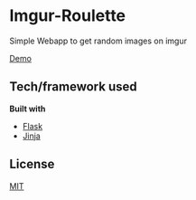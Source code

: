 # Imgur-Roulette
Simple Webapp to get random images on imgur

[Demo](https://imgur-roulette--ichomchom.repl.co/)


## Tech/framework used
<b>Built with</b>
- [Flask](https://palletsprojects.com/p/flask/)
- [Jinja](https://palletsprojects.com/p/jinja/)
## License
[MIT](https://github.com/ichomchom/Imgur-Roulette/blob/master/LICENSE)
